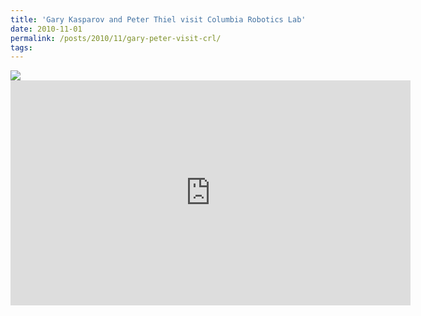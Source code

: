 ```yaml
---
title: 'Gary Kasparov and Peter Thiel visit Columbia Robotics Lab'
date: 2010-11-01
permalink: /posts/2010/11/gary-peter-visit-crl/
tags:
---
```


<img src="{{ base_path }}/images/posts/thiel_kasparov.jpg" /> 

<iframe width="640" height="360" src="https://youtu.be/embed/9rOvEPYNEsc?t=482" frameborder="0" allowfullscreen></iframe>